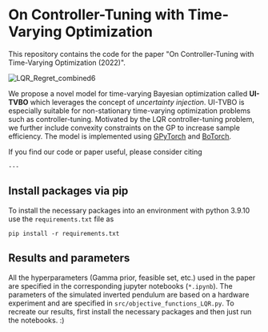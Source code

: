 # On Controller-Tuning with Time-Varying Optimization
This repository contains the code for the paper "On Controller-Tuning with Time-Varying Optimization (2022)".

![LQR_Regret_combined6](https://user-images.githubusercontent.com/49341051/158646082-e957109f-cd6a-4a43-8d78-6e9a373f4aab.png)

We propose a novel model for time-varying Bayesian optimization called **UI-TVBO** which leverages the concept of *uncertainty injection*. UI-TVBO is especially suitable for non-stationary time-varying optimization problems such as controller-tuning. Motivated by the LQR controller-tuning problem, we further include convexity constraints on the GP to increase sample efficiency. The model is implemented using [GPyTorch](https://gpytorch.ai) and [BoTorch](https://botorch.org).

If you find our code or paper useful, please consider citing
```
---
```


## Install packages via pip

To install the necessary packages into an environment with python 3.9.10 use the `requirements.txt` file as

```
pip install -r requirements.txt
```

## Results and parameters

All the hyperparameters (Gamma prior, feasible set, etc.) used in the paper are specified in the corresponding jupyter notebooks (`*.ipynb`). The parameters of the simulated inverted pendulum are based on a hardware experiment and are specified in `src/objective_functions_LQR.py`.
To recreate our results, first install the necessary packages and then just run the notebooks. :)
